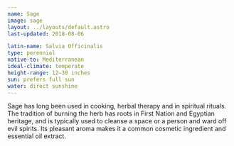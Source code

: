 ```yaml
---
name: Sage
image: sage
layout: ../layouts/default.astro
last-updated: 2018-08-06

latin-name: Salvia Officinalis
type: perennial
native-to: Mediterranean
ideal-climate: temperate 
height-range: 12–30 inches
sun: prefers full sun
water: direct sunshine
---
```


Sage has long been used in cooking, herbal therapy and in spiritual rituals. The tradition of
burning the herb has roots in First Nation and Egyptian heritage, and is typically used to cleanse
a space or a person and ward off evil spirits. Its pleasant aroma makes it a common cosmetic
ingredient and essential oil extract. 
 
